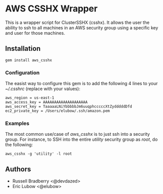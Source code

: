# AWS CSSHX Wrapper

This is a wrapper script for ClusterSSHX (csshx).  It allows the user the ability to ssh to all machines in an AWS security group using a specific key and user for those machines.

## Installation

    gem install aws_csshx

### Configuration

The easist way to configure this gem is to add the following 4 lines to your _~/.csshrc_ (replace with your values):

    aws_region = us-east-1
    aws_access_key = AAAAAAAAAAAAAAAAAAAA
    aws_secret_key = TaaaaaLNiYbbbbbJm6uuqphcccccXtZydddddDfd
    ec2_private_key = /Users/elubow/.ssh/amazon.pem


### Examples

The most common use/case of _aws_csshx_ is to just ssh into a security group.
For instance, to SSH into the entire *utility* security group as *root*, do the following:

    aws_csshx -g 'utility' -l root

## Authors

 * Russell Bradberry <@devdazed>
 * Eric Lubow <@elubow>

